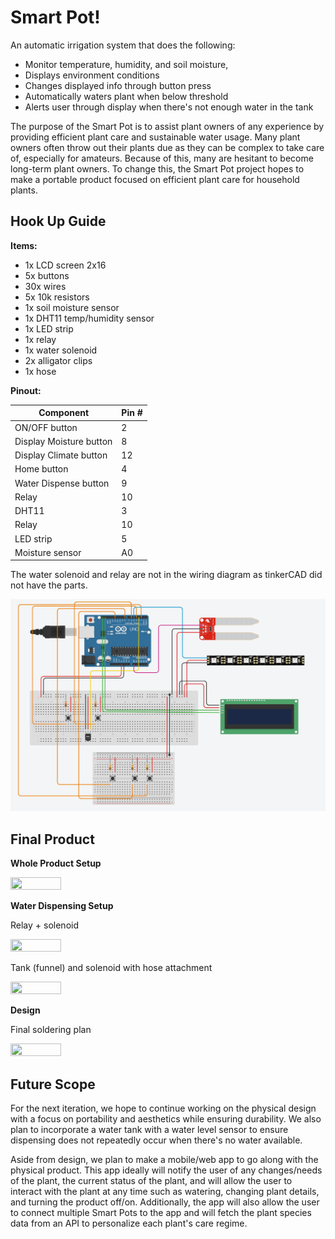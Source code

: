 # Smart Pot!

An automatic irrigation system that does the following:
- Monitor temperature, humidity, and soil moisture,
- Displays environment conditions
- Changes displayed info through button press
- Automatically waters plant when below threshold
- Alerts user through display when there's not enough water in the tank

The purpose of the Smart Pot is to assist plant owners of any experience by providing efficient plant care and sustainable water usage. Many plant owners often throw out their plants due as they can be complex to take care of, especially for amateurs. Because of this, many are hesitant to become long-term plant owners. To change this, the Smart Pot project hopes to make a portable product focused on efficient plant care for household plants.

## Hook Up Guide
**Items:**
-	1x LCD screen 2x16
-	5x buttons
-	30x wires
- 5x 10k resistors
- 1x soil moisture sensor
- 1x DHT11 temp/humidity sensor
- 1x LED strip
- 1x relay
- 1x water solenoid
- 2x alligator clips
- 1x hose 

**Pinout:**

| Component    | Pin # |
| -------- | ------- |
| ON/OFF button  | 2    |
| Display Moisture button  | 8    |
| Display Climate button  | 12    |
| Home button  | 4    |
| Water Dispense button  | 9    |
| Relay  | 10    |
| DHT11  | 3    |
| Relay  | 10    |
| LED strip  | 5    |
| Moisture sensor  | A0    |

The water solenoid and relay are not in the wiring diagram as tinkerCAD did not have the parts.

![final diagram](https://github.com/gl1tchclub/smart-pot/blob/9d05f40109e20dcf5d040cecf57edd64e31cd5bf/wiring%20diagrams/5-more-buttons.PNG)

## Final Product
**Whole Product Setup**

<img width="40%" height="40%" src="https://github.com/user-attachments/assets/9843eb79-f205-417d-8500-b5ebb4b6a5ef" />

**Water Dispensing Setup**

Relay + solenoid

<img width="40%" height="40%" src="https://github.com/user-attachments/assets/6f6de77e-1820-4b7a-b132-2ceba40525ac" />

Tank (funnel) and solenoid with hose attachment

<img width="40%" height="40%" src="https://github.com/user-attachments/assets/2579b0f6-b7af-4a9e-9531-426a38a92236" />

**Design**

Final soldering plan

<img width="40%" height="40%" src="https://github.com/user-attachments/assets/e175877c-dd6f-4677-881b-bde5ca94292b" />




## Future Scope
For the next iteration, we hope to continue working on the physical design with a focus on portability and aesthetics while ensuring durability. We also plan to incorporate a water tank with a water level sensor to ensure dispensing does not repeatedly occur when there's no water available.

Aside from design, we plan to make a mobile/web app to go along with the physical product. This app ideally will notify the user of any changes/needs of the plant, the current status of the plant, and will allow the user to interact with the plant at any time such as watering, changing plant details, and turning the product off/on. Additionally, the app will also allow the user to connect multiple Smart Pots to the app and will fetch the plant species data from an API to personalize each plant's care regime.


